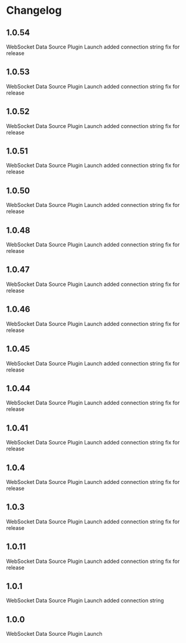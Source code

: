# Changelog


## 1.0.54

WebSocket Data Source Plugin Launch added connection string fix for release 

## 1.0.53

WebSocket Data Source Plugin Launch added connection string fix for release 

## 1.0.52

WebSocket Data Source Plugin Launch added connection string fix for release 


## 1.0.51

WebSocket Data Source Plugin Launch added connection string fix for release 

## 1.0.50

WebSocket Data Source Plugin Launch added connection string fix for release 


## 1.0.48

WebSocket Data Source Plugin Launch added connection string fix for release 

## 1.0.47

WebSocket Data Source Plugin Launch added connection string fix for release 

## 1.0.46

WebSocket Data Source Plugin Launch added connection string fix for release 

## 1.0.45

WebSocket Data Source Plugin Launch added connection string fix for release 

## 1.0.44

WebSocket Data Source Plugin Launch added connection string fix for release 

## 1.0.41

WebSocket Data Source Plugin Launch added connection string fix for release

## 1.0.4

WebSocket Data Source Plugin Launch added connection string fix for release

## 1.0.3

WebSocket Data Source Plugin Launch added connection string fix for release

## 1.0.11

WebSocket Data Source Plugin Launch added connection string fix for release

## 1.0.1

WebSocket Data Source Plugin Launch added connection string

## 1.0.0

WebSocket Data Source Plugin Launch
